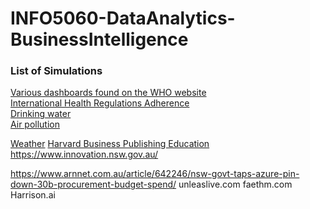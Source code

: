# INFO5060-DataAnalytics-BusinessIntelligence


### List of Simulations
[Various dashboards found on the WHO website](	https://apps.who.int/gho/data/node.sdg)   
[International Health Regulations Adherence](https://apps.who.int/gho/data/node.sdg.3-d-viz?lang=en)   
[Drinking water](	https://apps.who.int/gho/data/node.sdg.6-1-map?lang=en)   
[Air pollution](https://apps.who.int/gho/data/node.sdg.11-6-viz?lang=en)  


[Weather](https://openweathermap.org/weathermap?basemap=map&cities=true&layer=radar&lat=-33.8899&lon=151.1930&zoom=5) 
[Harvard Business Publishing Education](https://hbsp.harvard.edu/educator/)   
https://www.innovation.nsw.gov.au/

https://www.arnnet.com.au/article/642246/nsw-govt-taps-azure-pin-down-30b-procurement-budget-spend/
unleaslive.com
faethm.com
Harrison.ai


